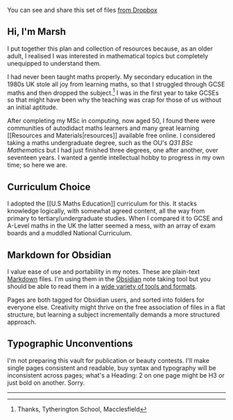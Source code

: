 You can see and share this set of files  [from Dropbox](https://www.dropbox.com/scl/fo/r71z3xefbpkiaxnvlzqn3/h?rlkey=f4blqqoikng9vd4lpvez43i2k&dl=0)

## Hi, I'm Marsh

I put together this plan and collection of resources because, as an older adult, I realised I was interested in mathematical topics but completely unequipped to understand them.

I had never been taught maths properly. My secondary education in the 1980s UK stole all joy from learning maths, so that I struggled through GCSE maths and then dropped the subject.[^1] I was in the first year to take GCSEs so that might have been why the teaching was crap for those of us without an initial aptitude.

After completing my MSc in computing, now aged 50,  I found there were communities of autodidact maths learners and many great learning [[Resources and Materials|resources]] available free online. I considered taking a maths undergraduate degree, such as the OU's *Q31 BSc Mathematics* but I had just finished three degrees, one after another, over seventeen years. I wanted a gentle intellectual hobby to progress in my own time; so here we are.  

## Curriculum Choice

I adopted the [[U.S Maths Education]] curriculum for this. It stacks knowledge logically, with somewhat agreed content, all the way from primary to tertiary/undergraduate studies. When I compared it to GCSE and A-Level maths in the UK the latter seemed a mess, with an array of exam boards and a muddled National Curriculum.

## Markdown for Obsidian

I value ease of use and portability in my notes. These are plain-text  [Markdown](https://commonmark.org/) files. I'm using them in the [Obsidian](https://obsidian.md/) note taking tool but you should be able to read them in a [wide variety of tools and formats](https://en.wikipedia.org/wiki/Markdown).

Pages are both tagged for Obsidian users, and sorted into folders for everyone else. Creativity might thrive on the free association of files in a flat structure, but learning a subject incrementally demands a more structured approach.

## Typographic Unconventions

I'm not preparing this vault for publication or beauty contests. I'll make single pages consistent and readable, buy syntax and typography will be inconsistent across pages; what's a Heading: 2 on one page might be H3 or just bold on another. Sorry.





----
[^1]: Thanks, Tytherington School, Macclesfield